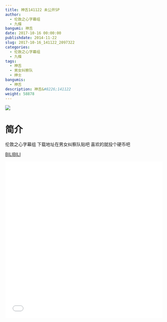 ```yaml
---
title: 神舌141122 未公开SP
author: 
  - 伦敦之心字幕组
  - 九條
bangumi: 神舌
date: 2017-10-16 00:00:00
publishdate: 2014-11-22
slug: 2017-10-16_141122_2097322
categories: 
  - 伦敦之心字幕组
  - 九條
tags: 
  - 神舌
  - 男女纠察队
  - 绅士
bangumis: 
  - 神舌
description: 神舌&#8226;141122
weight: 58878
---
```


![](https://i.imgur.com/6UkDcSB.jpg)

# 简介  
伦敦之心字幕组 下载地址在男女纠察队贴吧 喜欢的就投个硬币吧

  [BILIBILI](https://www.bilibili.com/video/av2097322/)


<div class="vcontainer">  <iframe class='video' src="//www.bilibili.com/blackboard/player.html?aid=2097322" width="100%" height="500" frameborder="0" allowfullscreen="allowfullscreen"></iframe></div>
